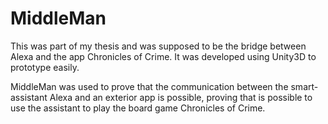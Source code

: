 # MiddleMan

This was part of my thesis and was supposed to be the bridge between Alexa and the app Chronicles of Crime.
It was developed using Unity3D to prototype easily.

MiddleMan was used to prove that the communication between the smart-assistant Alexa and an exterior app is possible, proving that is possible to use the assistant to play the board game Chronicles of Crime.
